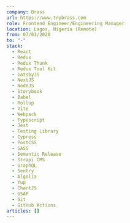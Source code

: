 ```yaml
---
company: Brass
url: https://www.trybrass.com
role: Frontend Engineer/Engineering Manager
location: Lagos, Nigeria (Remote)
from: 07/01/2020
to: "-"
stack:
  - React
  - Redux
  - Redux Thunk
  - Redux Tool Kit
  - GatsbyJS
  - NextJS
  - NodeJS
  - Storybook
  - Babel
  - Rollup
  - Vite
  - Webpack
  - Typescript
  - Jest
  - Testing Library
  - Cypress
  - PostCSS
  - SASS
  - Semantic Release
  - Strapi CMS
  - GraphQL
  - Sentry
  - Algolia
  - Yup
  - ChartJS
  - GSAP
  - Git
  - GitHub Actions
articles: []
---
```


